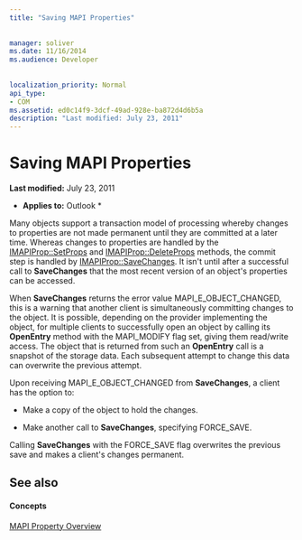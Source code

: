 ```yaml
---
title: "Saving MAPI Properties"
 
 
manager: soliver
ms.date: 11/16/2014
ms.audience: Developer
 
 
localization_priority: Normal
api_type:
- COM
ms.assetid: ed0c14f9-3dcf-49ad-928e-ba872d4d6b5a
description: "Last modified: July 23, 2011"
---
```


# Saving MAPI Properties

 **Last modified:** July 23, 2011 
  
 * **Applies to:** Outlook * 
  
Many objects support a transaction model of processing whereby changes to properties are not made permanent until they are committed at a later time. Whereas changes to properties are handled by the [IMAPIProp::SetProps](imapiprop-setprops.md) and [IMAPIProp::DeleteProps](imapiprop-deleteprops.md) methods, the commit step is handled by [IMAPIProp::SaveChanges](imapiprop-savechanges.md). It isn't until after a successful call to **SaveChanges** that the most recent version of an object's properties can be accessed. 
  
When **SaveChanges** returns the error value MAPI_E_OBJECT_CHANGED, this is a warning that another client is simultaneously committing changes to the object. It is possible, depending on the provider implementing the object, for multiple clients to successfully open an object by calling its **OpenEntry** method with the MAPI_MODIFY flag set, giving them read/write access. The object that is returned from such an **OpenEntry** call is a snapshot of the storage data. Each subsequent attempt to change this data can overwrite the previous attempt. 
  
Upon receiving MAPI_E_OBJECT_CHANGED from **SaveChanges**, a client has the option to: 
  
- Make a copy of the object to hold the changes.
    
- Make another call to **SaveChanges**, specifying FORCE_SAVE. 
    
Calling **SaveChanges** with the FORCE_SAVE flag overwrites the previous save and makes a client's changes permanent. 
  
## See also

#### Concepts

[MAPI Property Overview](mapi-property-overview.md)

